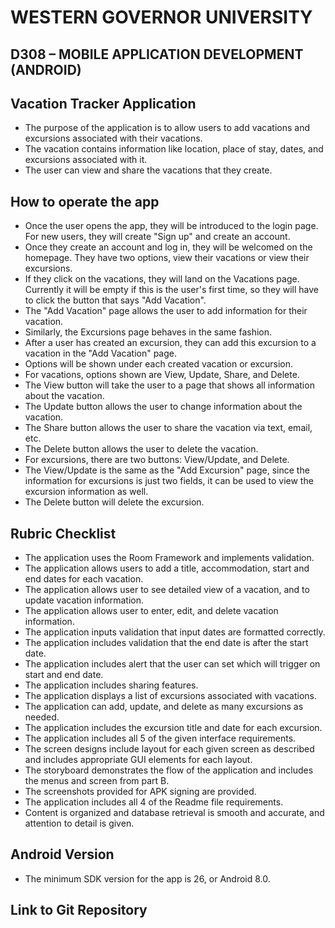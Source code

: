 # WESTERN GOVERNOR UNIVERSITY 
## D308 – MOBILE APPLICATION DEVELOPMENT (ANDROID)

## Vacation Tracker Application
 - The purpose of the application is to allow users to add vacations and excursions associated with their vacations.
 - The vacation contains information like location, place of stay, dates, and excursions associated with it.
 - The user can view and share the vacations that they create.

## How to operate the app
 - Once the user opens the app, they will be introduced to the login page. For new users, they will create "Sign up" and create an account.
 - Once they create an account and log in, they will be welcomed on the homepage. They have two options, view their vacations or view their excursions.
 - If they click on the vacations, they will land on the Vacations page. Currently it will be empty if this is the user's first time, so they will have to click the button that says "Add Vacation".
 - The "Add Vacation" page allows the user to add information for their vacation.
 - Similarly, the Excursions page behaves in the same fashion.
 - After a user has created an excursion, they can add this excursion to a vacation in the "Add Vacation" page.
 - Options will be shown under each created vacation or excursion.
 - For vacations, options shown are View, Update, Share, and Delete.
  - The View button will take the user to a page that shows all information about the vacation.
  - The Update button allows the user to change information about the vacation. 
  - The Share button allows the user to share the vacation via text, email, etc.
  - The Delete button allows the user to delete the vacation.
 - For excursions, there are two buttons: View/Update, and Delete.
  - The View/Update is the same as the "Add Excursion" page, since the information for excursions is just two fields, it can be used to view the excursion information as well.
  - The Delete button will delete the excursion.

## Rubric Checklist
 - The application uses the Room Framework and implements validation.
 - The application allows users to add a title, accommodation, start and end dates for each vacation.
 - The application allows user to see detailed view of a vacation, and to update vacation information.
 - The application allows user to enter, edit, and delete vacation information.
 - The application inputs validation that input dates are formatted correctly.
 - The application includes validation that the end date is after the start date.
 - The application includes alert that the user can set which will trigger on start and end date.
 - The application includes sharing features.
 - The application displays a list of excursions associated with vacations.
 - The application can add, update, and delete as many excursions as needed.
 - The application includes the excursion title and date for each excursion.
 - The application includes all 5 of the given interface requirements.
 - The screen designs include layout for each given screen as described and includes appropriate GUI elements for each layout.
 - The storyboard demonstrates the flow of the application and includes the menus and screen from part B.
 - The screenshots provided for APK signing are provided.
 - The application includes all 4 of the Readme file requirements.
 - Content is organized and database retrieval is smooth and accurate, and attention to detail is given.

## Android Version
 - The minimum SDK version for the app is 26, or Android 8.0.

## Link to Git Repository

